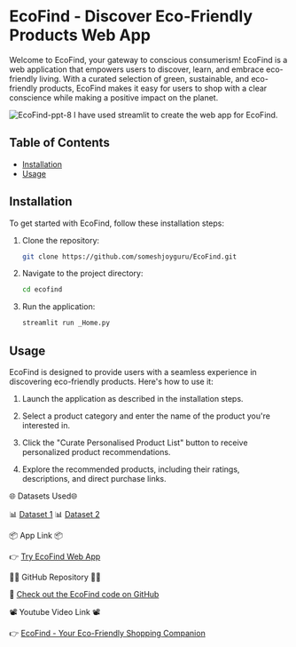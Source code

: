 # EcoFind - Discover Eco-Friendly Products Web App

Welcome to EcoFind, your gateway to conscious consumerism! EcoFind is a web application that empowers users to discover, learn, and embrace eco-friendly living. With a curated selection of green, sustainable, and eco-friendly products, EcoFind makes it easy for users to shop with a clear conscience while making a positive impact on the planet.

![EcoFind-ppt-8](https://github.com/someshjoyguru/EcoFind/assets/99559848/1f9f79d7-869f-49a6-bf65-ae4dcb01ba19)
I have used streamlit to create the web app for EcoFind.

## Table of Contents
- [Installation](#installation)
- [Usage](#usage)

## Installation

To get started with EcoFind, follow these installation steps:

1. Clone the repository:

   ```bash
   git clone https://github.com/someshjoyguru/EcoFind.git
   ```

2. Navigate to the project directory:

   ```bash
   cd ecofind
   ```

3. Run the application:

   ```bash
   streamlit run _Home.py
   ```

## Usage

EcoFind is designed to provide users with a seamless experience in discovering eco-friendly products. Here's how to use it:

1. Launch the application as described in the installation steps.

2. Select a product category and enter the name of the product you're interested in.

3. Click the "Curate Personalised Product List" button to receive personalized product recommendations.

4. Explore the recommended products, including their ratings, descriptions, and direct purchase links.

🌐 Datasets Used🌐

📊 [Dataset 1](https://www.kaggle.com/datasets/mewbius/ecommerce-products)
📊 [Dataset 2](https://www.kaggle.com/datasets/lokeshparab/amazon-products-dataset)

📦 App Link 📦

👉 [Try EcoFind Web App](https://ecofind.streamlit.app)

👨‍💻 GitHub Repository 👩‍💻

📂 [Check out the EcoFind code on GitHub](https://github.com/someshjoyguru/EcoFind)

📽️ Youtube Video Link 📽️

👉 [EcoFind - Your Eco-Friendly Shopping Companion](https://www.youtube.com/watch?v=NISJYRUALYw)
